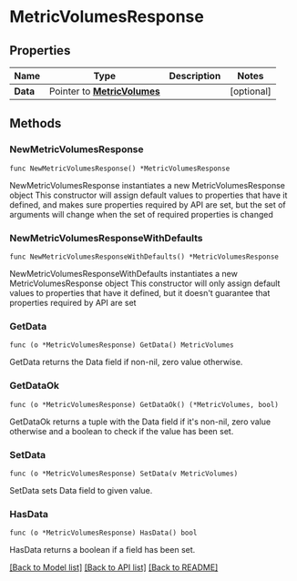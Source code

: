 # MetricVolumesResponse

## Properties

Name | Type | Description | Notes
---- | ---- | ----------- | ------
**Data** | Pointer to [**MetricVolumes**](MetricVolumes.md) |  | [optional] 

## Methods

### NewMetricVolumesResponse

`func NewMetricVolumesResponse() *MetricVolumesResponse`

NewMetricVolumesResponse instantiates a new MetricVolumesResponse object
This constructor will assign default values to properties that have it defined,
and makes sure properties required by API are set, but the set of arguments
will change when the set of required properties is changed

### NewMetricVolumesResponseWithDefaults

`func NewMetricVolumesResponseWithDefaults() *MetricVolumesResponse`

NewMetricVolumesResponseWithDefaults instantiates a new MetricVolumesResponse object
This constructor will only assign default values to properties that have it defined,
but it doesn't guarantee that properties required by API are set

### GetData

`func (o *MetricVolumesResponse) GetData() MetricVolumes`

GetData returns the Data field if non-nil, zero value otherwise.

### GetDataOk

`func (o *MetricVolumesResponse) GetDataOk() (*MetricVolumes, bool)`

GetDataOk returns a tuple with the Data field if it's non-nil, zero value otherwise
and a boolean to check if the value has been set.

### SetData

`func (o *MetricVolumesResponse) SetData(v MetricVolumes)`

SetData sets Data field to given value.

### HasData

`func (o *MetricVolumesResponse) HasData() bool`

HasData returns a boolean if a field has been set.


[[Back to Model list]](../README.md#documentation-for-models) [[Back to API list]](../README.md#documentation-for-api-endpoints) [[Back to README]](../README.md)


